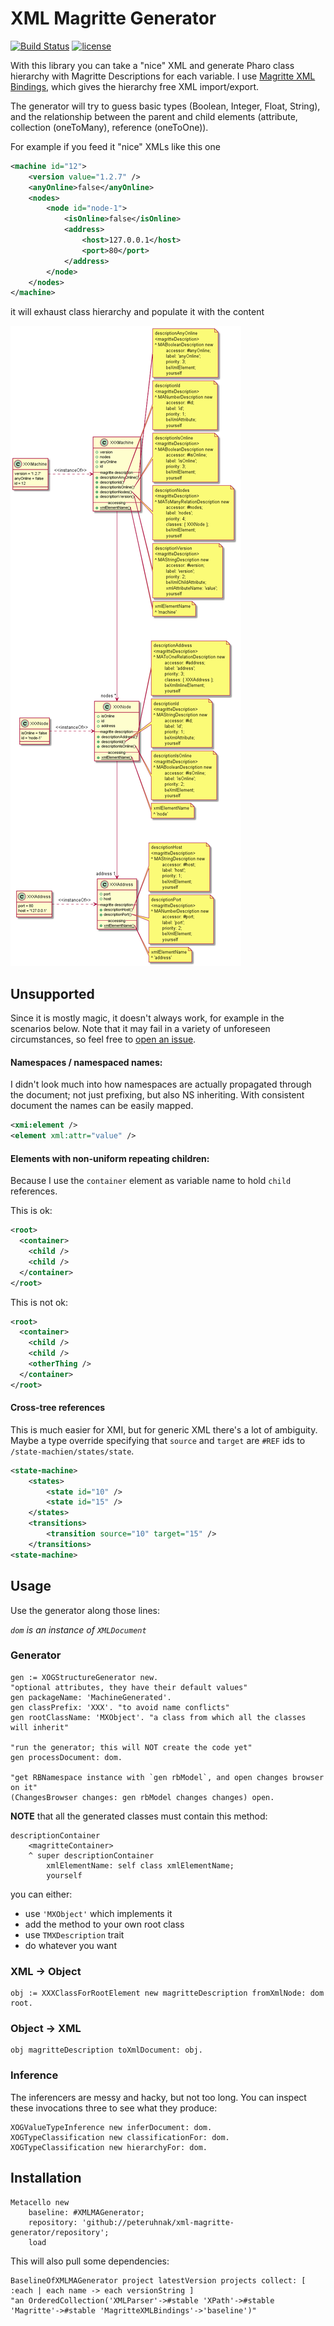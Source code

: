 # XML Magritte Generator
[![Build Status](https://travis-ci.org/peteruhnak/xml-magritte-generator.svg?branch=master)](https://travis-ci.org/peteruhnak/xml-magritte-generator) [![license](https://img.shields.io/github/license/mashape/apistatus.svg)]()

With this library you can take a "nice" XML and generate Pharo class hierarchy with Magritte Descriptions for each variable.
I use [Magritte XML Bindings](https://github.com/magritte-metamodel/XML-Bindings/), which gives the hierarchy free XML import/export.

The generator will try to guess basic types (Boolean, Integer, Float, String), and the relationship between the parent and child elements (attribute, collection (oneToMany), reference (oneToOne)).

For example if you feed it "nice" XMLs like this one

```xml
<machine id="12">
	<version value="1.2.7" />
	<anyOnline>false</anyOnline>
	<nodes>
		<node id="node-1">
			<isOnline>false</isOnline>
			<address>
				<host>127.0.0.1</host>
				<port>80</port>
			</address>
		</node>
	</nodes>
</machine>
```

it will exhaust class hierarchy and populate it with the content

![machine.png](machine.png)

## Unsupported

Since it is mostly magic, it doesn't always work, for example in the scenarios below.
Note that it may fail in a variety of unforeseen circumstances, so feel free to [open an issue](https://github.com/peteruhnak/xml-magritte-generator/issues).

#### Namespaces / namespaced names:

I didn't look much into how namespaces are actually propagated through the document; not just prefixing, but also NS inheriting. With consistent document the names can be easily mapped.

```xml
<xmi:element />
<element xml:attr="value" />
```

#### Elements with non-uniform repeating children:

Because I use the `container` element as variable name to hold `child` references.

This is ok:

```xml
<root>
  <container>
    <child />
    <child />
  </container>
</root>
```

This is not ok:

```xml
<root>
  <container>
    <child />
    <child />
    <otherThing />
  </container>
</root>
```

#### Cross-tree references

This is much easier for XMI, but for generic XML there's a lot of ambiguity.
Maybe a type override specifying that `source` and `target` are `#REF` ids to `/state-machien/states/state`.

```xml
<state-machine>
	<states>
		<state id="10" />
		<state id="15" />
	</states>
	<transitions>
		<transition source="10" target="15" />
	</transitions>
<state-machine>
```

## Usage

Use the generator along those lines:

*`dom` is an instance of `XMLDocument`*

### Generator

```smalltalk
gen := XOGStructureGenerator new.
"optional attributes, they have their default values"
gen packageName: 'MachineGenerated'.
gen classPrefix: 'XXX'. "to avoid name conflicts"
gen rootClassName: 'MXObject'. "a class from which all the classes will inherit"

"run the generator; this will NOT create the code yet"
gen processDocument: dom.

"get RBNamespace instance with `gen rbModel`, and open changes browser on it"
(ChangesBrowser changes: gen rbModel changes changes) open.
```

**NOTE** that all the generated classes must contain this method:

```
descriptionContainer
	<magritteContainer>
	^ super descriptionContainer
		xmlElementName: self class xmlElementName;
		yourself
```

you can either:

* use `'MXObject'` which implements it
* add the method to your own root class
* use `TMXDescription` trait
* do whatever you want



### XML → Object

```smalltalk
obj := XXXClassForRootElement new magritteDescription fromXmlNode: dom root.
```

### Object → XML

```smalltalk
obj magritteDescription toXmlDocument: obj.
```

### Inference

The inferencers are messy and hacky, but not too long. You can inspect these invocations three to see what they produce:

```smalltalk
XOGValueTypeInference new inferDocument: dom.
XOGTypeClassification new classificationFor: dom.
XOGTypeClassification new hierarchyFor: dom.
```

## Installation

```smalltalk
Metacello new
    baseline: #XMLMAGenerator;
    repository: 'github://peteruhnak/xml-magritte-generator/repository';
    load
```

This will also pull some dependencies:

```smalltalk
BaselineOfXMLMAGenerator project latestVersion projects collect: [ :each | each name -> each versionString ]
"an OrderedCollection('XMLParser'->#stable 'XPath'->#stable 'Magritte'->#stable 'MagritteXMLBindings'->'baseline')"
```
